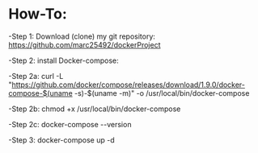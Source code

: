 # How-To:


-Step 1: Download (clone) my git repository: https://github.com/marc25492/dockerProject

-Step 2: install Docker-compose:

  -Step 2a: curl -L "https://github.com/docker/compose/releases/download/1.9.0/docker-compose-$(uname -s)-$(uname -m)" -o   /usr/local/bin/docker-compose
  
  -Step 2b: chmod +x /usr/local/bin/docker-compose
  
  -Step 2c: docker-compose --version

-Step 3: docker-compose up -d

